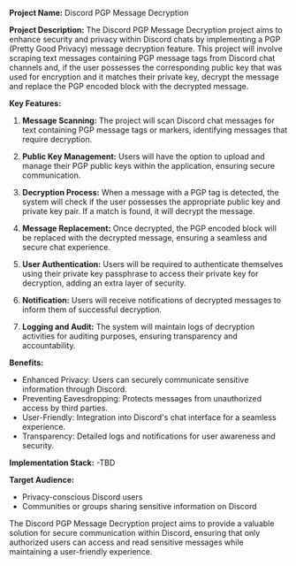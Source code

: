 **Project Name:** Discord PGP Message Decryption

**Project Description:**
The Discord PGP Message Decryption project aims to enhance security and privacy within Discord chats by implementing a PGP (Pretty Good Privacy) message decryption feature. This project will involve scraping text messages containing PGP message tags from Discord chat channels and, if the user possesses the corresponding public key that was used for encryption and it matches their private key, decrypt the message and replace the PGP encoded block with the decrypted message.

**Key Features:**
1. **Message Scanning:** The project will scan Discord chat messages for text containing PGP message tags or markers, identifying messages that require decryption.

2. **Public Key Management:** Users will have the option to upload and manage their PGP public keys within the application, ensuring secure communication.

3. **Decryption Process:** When a message with a PGP tag is detected, the system will check if the user possesses the appropriate public key and private key pair. If a match is found, it will decrypt the message.

4. **Message Replacement:** Once decrypted, the PGP encoded block will be replaced with the decrypted message, ensuring a seamless and secure chat experience.

5. **User Authentication:** Users will be required to authenticate themselves using their private key passphrase to access their private key for decryption, adding an extra layer of security.

6. **Notification:** Users will receive notifications of decrypted messages to inform them of successful decryption.

7. **Logging and Audit:** The system will maintain logs of decryption activities for auditing purposes, ensuring transparency and accountability.

**Benefits:**
- Enhanced Privacy: Users can securely communicate sensitive information through Discord.
- Preventing Eavesdropping: Protects messages from unauthorized access by third parties.
- User-Friendly: Integration into Discord's chat interface for a seamless experience.
- Transparency: Detailed logs and notifications for user awareness and security.

**Implementation Stack:**
-TBD

**Target Audience:**
- Privacy-conscious Discord users
- Communities or groups sharing sensitive information on Discord

The Discord PGP Message Decryption project aims to provide a valuable solution for secure communication within Discord, ensuring that only authorized users can access and read sensitive messages while maintaining a user-friendly experience.
